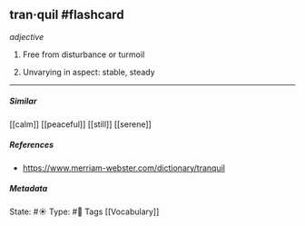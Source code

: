 ## tran·quil #flashcard
_adjective_

1. Free from disturbance or turmoil

2. Unvarying in aspect: stable, steady 
___

##### Similar
[[calm]]
[[peaceful]]
[[still]]
[[serene]]

##### References
- https://www.merriam-webster.com/dictionary/tranquil

##### Metadata
State: #☀️ 
Type: #🔵
Tags [[Vocabulary]]

